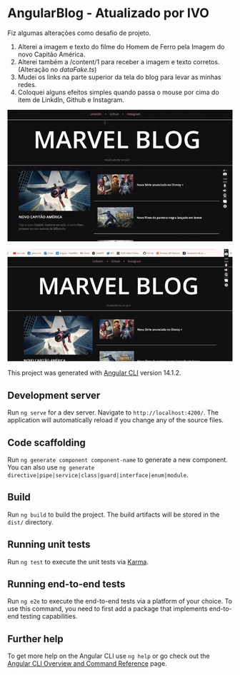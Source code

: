 # AngularBlog - Atualizado por IVO

Fiz algumas alterações como desafio de projeto.

1. Alterei a imagem e texto do filme do Homem de Ferro pela Imagem do novo Capitão América.
2. Alterei também a /content/1 para receber a imagem e texto corretos. (Alteração no *dataFake.ts*)
3. Mudei os links na parte superior da tela do blog para levar as minhas redes.
4. Coloquei alguns efeitos simples quando passa o mouse por cima do item de Linkdln, Github e Instagram.



![](https://github.com/IvoJucaBezerra/angula-blog-decolatech-2025/blob/main/gif/video-projeto-angular-blog-ezgif.com-video-to-gif-converter.gif)

![](https://github.com/IvoJucaBezerra/angula-blog-decolatech-2025/blob/main/gif/video2-projeto-angular-blog-ezgif.com-video-to-gif-converter.gif)

This project was generated with [Angular CLI](https://github.com/angular/angular-cli) version 14.1.2.

## Development server

Run `ng serve` for a dev server. Navigate to `http://localhost:4200/`. The application will automatically reload if you change any of the source files.

## Code scaffolding

Run `ng generate component component-name` to generate a new component. You can also use `ng generate directive|pipe|service|class|guard|interface|enum|module`.

## Build

Run `ng build` to build the project. The build artifacts will be stored in the `dist/` directory.

## Running unit tests

Run `ng test` to execute the unit tests via [Karma](https://karma-runner.github.io).

## Running end-to-end tests

Run `ng e2e` to execute the end-to-end tests via a platform of your choice. To use this command, you need to first add a package that implements end-to-end testing capabilities.

## Further help

To get more help on the Angular CLI use `ng help` or go check out the [Angular CLI Overview and Command Reference](https://angular.io/cli) page.
